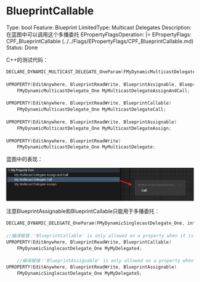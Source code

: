 # BlueprintCallable

Type: bool
Feature: Blueprint
LimitedType: Multicast Delegates
Description: 在蓝图中可以调用这个多播委托
EPropertyFlagsOperation: |=
EPropertyFlags: CPF_BlueprintCallable (../../Flags/EPropertyFlags/CPF_BlueprintCallable.md)
Status: Done

C++的测试代码：

```cpp
DECLARE_DYNAMIC_MULTICAST_DELEGATE_OneParam(FMyDynamicMulticastDelegate_One, int32, Value);

UPROPERTY(EditAnywhere, BlueprintReadWrite, BlueprintAssignable, BlueprintCallable)
	FMyDynamicMulticastDelegate_One MyMulticastDelegateAssignAndCall;

UPROPERTY(EditAnywhere, BlueprintReadWrite, BlueprintCallable)
	FMyDynamicMulticastDelegate_One MyMulticastDelegateCall;

UPROPERTY(EditAnywhere, BlueprintReadWrite, BlueprintAssignable)
	FMyDynamicMulticastDelegate_One MyMulticastDelegateAssign;

UPROPERTY(EditAnywhere, BlueprintReadWrite)
	FMyDynamicMulticastDelegate_One MyMulticastDelegate;

```

蓝图中的表现：

![Untitled](BlueprintCallable/Untitled.png)

注意BlueprintAssignable和BlueprintCallable只能用于多播委托：

```cpp
DECLARE_DYNAMIC_DELEGATE_OneParam(FMyDynamicSinglecastDelegate_One, int32, Value);

//编译报错：'BlueprintCallable' is only allowed on a property when it is a multicast delegate
UPROPERTY(EditAnywhere, BlueprintReadWrite, BlueprintCallable)
	FMyDynamicSinglecastDelegate_One MyMyDelegate4;

	//编译报错：'BlueprintAssignable' is only allowed on a property when it is a multicast delegate
UPROPERTY(EditAnywhere, BlueprintReadWrite, BlueprintAssignable)
	FMyDynamicSinglecastDelegate_One MyMyDelegate5;
```